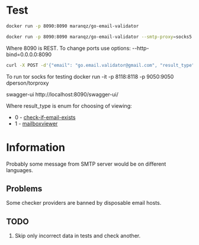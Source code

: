 # Test

```bash
docker run -p 8090:8090 maranqz/go-email-validator

docker run -p 8090:8090 maranqz/go-email-validator --smtp-proxy=socks5://username:password@host:port
```

Where 8090 is REST.
To change ports use options:
    --http-bind=0.0.0.0:8090

```bash
curl -X POST -d'{"email": "go.email.validator@gmail.com", "result_type": 0}' http://localhost:8090/v1/validation/single
```

To run tor socks for testing
docker run -it -p 8118:8118 -p 9050:9050 dperson/torproxy

swagger-ui
http://localhost:8090/swagger-ui/

Where result_type is enum for choosing of viewing:
* 0 - [check-if-email-exists](https://github.com/amaurymartiny/check-if-email-exists)
* 1 - [mailboxviewer](https://www.mailboxvalidator.com/api-single-validation)

# Information

Probably some message from SMTP server would be on different languages.

## Problems

Some checker providers are banned by disposable email hosts.


## TODO

1. Skip only incorrect data in tests and check another.
